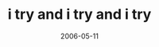 ---
layout: base.njk
title : 'i try and i try and i try' 
view_title : 'i try and i try and i try' 
year : '2006' 
date : '2006-05-11' 
img_file : '/drawing/itryanditryanditry.png' 
html_file : 'itryanditryanditry' 
next_html : 'nevergonnadie.html' 
year_order : '149' 
permalink : "title/{{html_file}}.html"
---